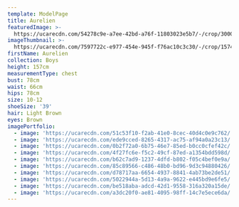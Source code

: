 ```yaml
---
template: ModelPage
title: Aurelien
featuredImage: >-
  https://ucarecdn.com/54278c9e-a7ee-42bd-a76f-11803023e5b7/-/crop/3000x1406/0,0/-/preview/
imageThumbnail: >-
  https://ucarecdn.com/7597722c-e977-454e-945f-f76ac10c3c30/-/crop/1574x1930/294,167/-/preview/
firstName: Aurelien
collection: Boys
height: 157cm
measurementType: chest
bust: 78cm
waist: 66cm
hips: 78cm
size: 10-12
shoeSize: '39'
hair: Light Brown
eyes: Brown
imagePortfolio:
  - image: 'https://ucarecdn.com/51c53f10-f2ab-41e0-8cec-40d4c0e9c762/'
  - image: 'https://ucarecdn.com/ede9cced-8265-4317-ac75-af94a0a23c13/'
  - image: 'https://ucarecdn.com/0b2f72a0-6b75-46e7-85ed-b0cc0cfef42c/'
  - image: 'https://ucarecdn.com/4f27fc6e-f5c2-49cf-87ed-a1354bdd598d/'
  - image: 'https://ucarecdn.com/b62c7ad9-1237-4dfd-b802-f05c4bef0e9a/'
  - image: 'https://ucarecdn.com/85c89566-c486-48b0-bd96-9d3c94880426/'
  - image: 'https://ucarecdn.com/d78717aa-6654-4937-8841-4ab73be2de51/'
  - image: 'https://ucarecdn.com/5022944a-5d13-4a9a-9622-e445bd9e6fe5/'
  - image: 'https://ucarecdn.com/be518aba-adcd-42d1-9558-316a320a15de/'
  - image: 'https://ucarecdn.com/a3dc20f0-ae81-4095-98ff-14c7e5ece6da/'
---
```


